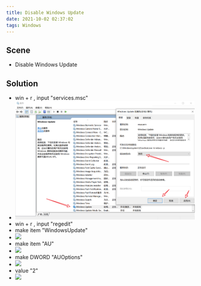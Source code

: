 ```yaml
---
title: Disable Windows Update
date: 2021-10-02 02:37:02
tags: Windows
---
```


## Scene
- Disable Windows Update
<!-- more -->

## Solution
- win + r , input "services.msc"
- ![](/images/disableWindowsUpdate/Snipaste_2021-10-02_02-39-27.png)
- win + r , input "regedit"
- make item "WindowsUpdate"
- ![](/images/disableWindowsUpdate/Snipaste_2021-10-02_02-42-00.png)
- make item "AU"
- ![](/images/disableWindowsUpdate/Snipaste_2021-10-02_02-44-11.png)
- make DWORD "AUOptions"
- ![](/images/disableWindowsUpdate/Snipaste_2021-10-02_02-45-30.png)
- value "2"
- ![](/images/disableWindowsUpdate/Snipaste_2021-10-02_02-47-01.png)